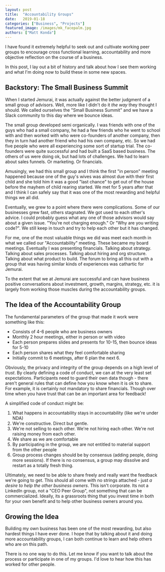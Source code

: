```yaml
---
layout: post
title:  "Accountability Groups"
date:   2019-01-18
categories: ["Business", "Projects"]
featured_image: /images/mk_facepalm.jpg
authors: ["Matt Konda"]
---
```


I have found it extremely helpful to seek out and cultivate working peer groups to encourage cross functional learning, accountability and more objective reflection on the course of a business.

In this post, I lay out a bit of history and talk about how I see them working and what I'm doing now to build these in some new spaces.

## Backstory: The Small Business Summit

When I started Jemurai, it was actually against the better judgment of a small group of advisors.  Well, more like I didn't do it *the way* they thought I should.  We called ourselves the "Small Business Summit" and we have a Slack community to this day where we bounce ideas.

The small group developed semi organically.  I was friends with one of the guys who had a small company, he had a few friends who he went to school with and then worked with who were co-founders of another company, then they in turn had another friend who had his own company, etc.  So we had five people who were all experiencing some sort of startup trial.  The co-founders were quite successful and had built a SaaS based business.  The others of us were doing ok, but had lots of challenges.  We had to learn about sales funnels.  Or marketing.  Or financials.

Amusingly, we had this small group and I think the first "in person" meeting happened because one of the guy's wives was almost due with their first child and she told him it was a good "last chance" to get out of the house before the mayhem of child rearing started.  We met for 5 years after that and I think I can safely say that it was one of the most rewarding and helpful things we all did.

Eventually, we grew to a point where there were complications.  Some of our businesses grew fast, others stagnated.  We got used to each other's advice.  I could probably guess what any one of those advisors would say about a given issue.  "You're not charging enough."  Or "Why are you writing code?".  We still keep in touch and try to help each other but it has changed.

For me, one of the most valuable things we did was meet each month in what we called our "Accountability" meeting.  These became my board meetings.  Eventually I was presenting financials.  Talking about strategy.  Talking about sales processes.  Talking about hiring and org structure.  Talking about what product to build.  The forum to bring all this out with a group that was having similar kinds of experiences was cathartic for Jemurai.  

To the extent that we at Jemurai are successful and can have business positive conversations about investment, growth, margins, strategy, etc. it is largely from working those muscles during the accountability groups.

## The Idea of the Accountability Group

The fundamental parameters of the group that made it work were something like this:
* Consists of 4-6 people who are business owners
* Monthly 2 hour meetings, either in person or with video
* Each person prepares slides and presents for 10-15, then bounce ideas for 5-10
* Each person shares what they feel comfortable sharing
* Initially commit to 6 meetings, after 6 plan the next 6.

Obviously, the privacy and integrity of the group depends on a high level of _trust_.  By clearly defining a code of conduct, we can at the very least set expectations.  Participants need to guard their own data though - there aren't general rules that can define how you know when it is ok to share.  For example, it is certainly not mandatory to share financials.  Though over time when you have trust that can be an important area for feedback!

A simplified code of conduct might be: 
1.  What happens in accountability stays in accountability (like we're under NDA)
1.  We're constructive.  Direct but gentle.
1.  We're not selling to each other.  We're not hiring each other.  We're not raising money from each other.
1.  We share as we are comfortable
1.  By participating in the group, we are not entitled to material support from the other people
1.  Group process changes should be by consensus (adding people, doing more sessions).  If there is no consensus, a group may dissolve and restart as a totally fresh thing.

Ultimately, we need to be able to share freely and really want the feedback we're going to get.  This should all come with no strings attached - just *a desire to help the other business owners*.  This isn't corporate.  Its not a LinkedIn group, not a "CEO Peer Group", not something that can be commercialized.  Ideally, its a grassroots thing that you invest time in both for your own benefit and to help other business owners around you.

## Growing the Idea

Building my own business has been one of the most rewarding, but also hardest things I have ever done.  I hope that by talking about it and doing more accountability groups, I can both continue to learn and help others who are on this path.

There is no one way to do this.  Let me know if you want to talk about the process or participate in one of my groups.  I'd love to hear how this has worked for other people.
